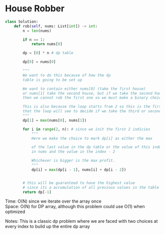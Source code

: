 # House Robber 


```Python
class Solution:
    def rob(self, nums: List[int]) -> int:
        n = len(nums)

        if n == 1:
            return nums[0]

        dp = [0] * n # dp table

        dp[0] = nums[0] 

        """
        We want to do this because of how the dp 
        table is going to be set up

        We want to contain either nums[0] (take the first house)
        or nums[1] take the second house, but if we take the second house
        then we cannot rob the first one so we must make a binary choice here

        This is also because the loop starts from 2 so this is the first index
        that the loop will see to decide if we take the third or second house
        """
        dp[1] = max(nums[0], nums[1]) 

        for i in range(2, n): # since we init the first 2 indicies
            """
            Here we make the choice to mark dp[i] as either the max

            of the last value in the dp table or the value of this index
            in nums and the value in the index - 2

            Whichever is bigger is the max profit. 
            """
            dp[i] = max(dp[i - 1], nums[i] + dp[i - 2])


        # this will be guaranteed to have the highest value
        # since its a accumulation of all previous values in the table
        return dp[-1]

```
Time: O(N) since we iterate over the array once<br>
Space: O(N) for DP array, although this problem could use O(1) when optimized<br>

Notes: This is a classic dp problem where we are faced with two choices at every index to build up the entire dp array
